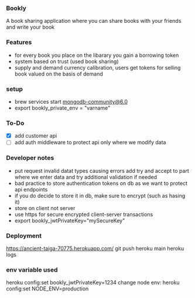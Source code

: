 ### Bookly
A book sharing application where you can share books with your friends and write your book 

### Features
- for every book you place on the libarary you gain a borrowing token
- system based on trust (used book sharing)
- supply and demand currency calibration, users get tokens for selling book valued on the basis of demand

### setup
- brew services start mongodb-community@6.0
- export bookly_private_env = "varname"

### To-Do
- [x] add customer api
- [ ] add auth middleware to protect api only where we modify data

### Developer notes
- put request invalid datat types causing errors add try and accept to part where we enter data and try additional validation if needed
- bad practice to store authentication tokens on db  as we want to protect api endpoints
- if you do decide to store it in db, make sure to encrypt (such as hasing it)
- store on client not server
- use https for secure encrypted client-server transactions
- export bookly_jwtPrivateKey="mySecureKey"

### Deployment
https://ancient-taiga-70775.herokuapp.com/
git push heroku main
heroku logs

### env variable used
heroku config:set bookly_jwtPrivateKey=1234
change node env: 
heroku config:set NODE_ENV=production 